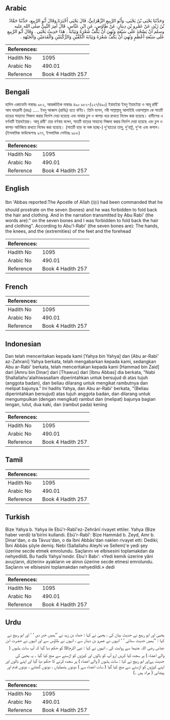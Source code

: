 ## Arabic


<div dir="rtl" lang="ar" style={{fontSize:'larger',backgroundColor:'#f8f9fa',padding:20}}>
وَحَدَّثَنَا يَحْيَى بْنُ يَحْيَى، وَأَبُو الرَّبِيعِ الزَّهْرَانِيُّ، قَالَ يَحْيَى أَخْبَرَنَا وَقَالَ أَبُو الرَّبِيعِ، حَدَّثَنَا حَمَّادُ بْنُ زَيْدٍ، عَنْ عَمْرِو بْنِ دِينَارٍ، عَنْ طَاوُسٍ، عَنِ ابْنِ عَبَّاسٍ، قَالَ أُمِرَ النَّبِيُّ صلى الله عليه وسلم أَنْ يَسْجُدَ عَلَى سَبْعَةٍ وَنُهِيَ أَنْ يَكُفَّ شَعْرَهُ وَثِيَابَهُ ‏.‏ هَذَا حَدِيثُ يَحْيَى ‏.‏ وَقَالَ أَبُو الرَّبِيعِ عَلَى سَبْعَةِ أَعْظُمٍ وَنُهِيَ أَنْ يَكُفَّ شَعْرَهُ وَثِيَابَهُ الْكَفَّيْنِ وَالرُّكْبَتَيْنِ وَالْقَدَمَيْنِ وَالْجَبْهَةِ ‏.‏
</div>
<div style={{backgroundColor:'#f8f9fa',padding:20, marginBottom: 10}}><table> <thead> <tr> <th>References:</th> <th></th> </tr> </thead> <tbody><tr><td>Hadith No</td><td>1095</td></tr><tr><td>Arabic No</td><td>490.01</td></tr><tr><td>Reference</td><td>Book 4 Hadith 257</td></tr></tbody></table></div>

## Bengali


<div dir="ltr" lang="bn" style={{fontSize:'larger',backgroundColor:'#f8f9fa',padding:20}}>
হাদিস একাডেমি নাম্বারঃ ৯৮২, আন্তর্জাতিক নাম্বারঃ ৪৯০ ৯৮২-(২২৭/৪৯০) ইয়াহইয়া ইবনু ইয়াহইয়া ও আবূ রাবী' আয যাহরানী (রহঃ) ..... ইবনু আব্বাস (রাযিঃ) হতে বর্ণিত। তিনি বলেন, নবী সাল্লাল্লাহু আলাইহি ওয়াসাল্লাম কে সাতটি হাড়ের সাহায্যে সিজদা করার নির্দেশ দেয়া হয়েছে এবং মাথার চুল ও কাপড় ধরে রাখতে নিষেধ করা হয়েছে। হাদীসের এ বর্ণনাটি ইয়াহইয়ার। আবূ রাবী' তার বর্ণনায় বলেন, সাতটি হাড়ের সাহায্যে সিজদা করার নির্দেশ দেয়া হয়েছে এবং চুল ও কাপড় আটকিয়ে রাখতে নিষেধ করা হয়েছে। (সাতটি হাড় বা অঙ্গ হচ্ছে-) দু'হাতের তালু, দু'হাটু, দু’পা এবং কপাল। (ইসলামিক ফাউন্ডেশনঃ ৯৭৭, ইসলামিক সেন্টারঃ ৯৮৮)
</div>
<div style={{backgroundColor:'#f8f9fa',padding:20, marginBottom: 10}}><table> <thead> <tr> <th>References:</th> <th></th> </tr> </thead> <tbody><tr><td>Hadith No</td><td>1095</td></tr><tr><td>Arabic No</td><td>490.01</td></tr><tr><td>Reference</td><td>Book 4 Hadith 257</td></tr></tbody></table></div>

## English


<div dir="ltr" lang="en" style={{fontSize:'larger',backgroundColor:'#f8f9fa',padding:20}}>
Ibn 'Abbas reported:The Apostle of Allah (ﷺ) had been commanded that he should prostrate on the seven (bones) and he was forbidden to fold back the hair and clothing. And in the narration transmitted by Abu Rabi' (the words are):" on the seven bones and I was forbidden to fold back the hair and clothing". According to Abu'l-Rabi' (the seven bones are): The hands, the knees, and the (extremities) of the feet and the forehead
</div>
<div style={{backgroundColor:'#f8f9fa',padding:20, marginBottom: 10}}><table> <thead> <tr> <th>References:</th> <th></th> </tr> </thead> <tbody><tr><td>Hadith No</td><td>1095</td></tr><tr><td>Arabic No</td><td>490.01</td></tr><tr><td>Reference</td><td>Book 4 Hadith 257</td></tr></tbody></table></div>

## French


<div dir="ltr" lang="fr" style={{fontSize:'larger',backgroundColor:'#f8f9fa',padding:20}}>

</div>
<div style={{backgroundColor:'#f8f9fa',padding:20, marginBottom: 10}}><table> <thead> <tr> <th>References:</th> <th></th> </tr> </thead> <tbody><tr><td>Hadith No</td><td>1095</td></tr><tr><td>Arabic No</td><td>490.01</td></tr><tr><td>Reference</td><td>Book 4 Hadith 257</td></tr></tbody></table></div>

## Indonesian


<div dir="ltr" lang="id" style={{fontSize:'larger',backgroundColor:'#f8f9fa',padding:20}}>
Dan telah menceritakan kepada kami [Yahya bin Yahya] dan [Abu ar-Rabi' az-Zahrani] Yahya berkata, telah mengabarkan kepada kami, sedangkan Abu ar-Rabi' berkata, telah menceritakan kepada kami [Hammad bin Zaid] dari [Amru bin Dinar] dari [Thawus] dari [Ibnu Abbas] dia berkata, "Nabi Shallallahu'alaihiwasallam diperintahkan untuk bersujud di atas tujuh (anggota badan), dan beliau dilarang untuk mengikat rambutnya dan melipat bajunya." Ini hadits Yahya, dan Abu ar-Rabi' berkata, "(Beliau diperintahkan bersujud) atas tujuh anggota badan, dan dilarang untuk mengumpulkan (dengan mengikat) rambut dan (melipat) bajunya bagian lengan, lutut, dua kaki, dan (rambut pada) kening
</div>
<div style={{backgroundColor:'#f8f9fa',padding:20, marginBottom: 10}}><table> <thead> <tr> <th>References:</th> <th></th> </tr> </thead> <tbody><tr><td>Hadith No</td><td>1095</td></tr><tr><td>Arabic No</td><td>490.01</td></tr><tr><td>Reference</td><td>Book 4 Hadith 257</td></tr></tbody></table></div>

## Tamil


<div dir="ltr" lang="ta" style={{fontSize:'larger',backgroundColor:'#f8f9fa',padding:20}}>

</div>
<div style={{backgroundColor:'#f8f9fa',padding:20, marginBottom: 10}}><table> <thead> <tr> <th>References:</th> <th></th> </tr> </thead> <tbody><tr><td>Hadith No</td><td>1095</td></tr><tr><td>Arabic No</td><td>490.01</td></tr><tr><td>Reference</td><td>Book 4 Hadith 257</td></tr></tbody></table></div>

## Turkish


<div dir="ltr" lang="tr" style={{fontSize:'larger',backgroundColor:'#f8f9fa',padding:20}}>
Bize Yahya b. Yahya ile Ebü'r-Rabî'ez-Zehrânî rivayet ettiler. Yahya (Bize haber verdi) ta'birini kullandı. Ebü'r-Rabî': Bize Hammâd b. Zeyd, Amr b. Dinar'dan, o da Tâvus'dan, o da îbni Abbâs'dan naklen rivayet etti: Dediki; Îbni Abbâs şöyle demiş: Nebi (Sallallahu Aleyhi ve Sellem)'e yedi şey üzerine secde etmek emrolundu. Saçlarını ve elbisesini toplamakdan da nehyedildL Bu hadîs Yahya'nındır. Ebu'r Babı': «Yedi kemik üzerine yâni avuçların, dizlerin» ayakların ve alının üzerine secde etmesi emrolundu. Saçlarını ve elbisesini toplamakdan nehyedildi.» dedi
</div>
<div style={{backgroundColor:'#f8f9fa',padding:20, marginBottom: 10}}><table> <thead> <tr> <th>References:</th> <th></th> </tr> </thead> <tbody><tr><td>Hadith No</td><td>1095</td></tr><tr><td>Arabic No</td><td>490.01</td></tr><tr><td>Reference</td><td>Book 4 Hadith 257</td></tr></tbody></table></div>

## Urdu


<div dir="rtl" lang="ur" style={{fontSize:'larger',backgroundColor:'#f8f9fa',padding:20}}>
یحییٰ اور ابو ربیع نے حدیث بیان کی ، یحییٰ نے کہا : حماد بن زید نے ’’ہمیں خبر دی ‘ ‘ اور ابو ربیع نے کہا : ’’ہمیں حدیث سنائی ‘ ‘ انہوں نے عمرو بن دینار سے ، انہوں نے طاؤس سے اور انہوں نے حضرت ابن عباس رضی اللہ عنہما سے روایت کی ، انہوں نے کہا : نبی اکرمﷺ کو حکم دیا گیا کہ آپ سات ہڈیوں ( والے اعضاء ) پر سجدہ کیا کریں ارو آپ کو بالوں اور کپڑوں کو اڑسنے سے منع کیا گیا ۔ یہ یحییٰ کی حدیث ہےاور ابو ربیع نے کہا : سات ہڈیوں ( والے اعضاء ) پر سجدہ کرنے کا حکم دیا گیا اور اپنے بالوں اور اپنے کپڑوں کو اڑسنے سے منع کیا گیا ( سات اعضاء سے ) دونوں ہتھیلیاں ، دونوں گھٹنے ، دونوں قدم اور پیشانی ( مراد ہیں ۔)
</div>
<div style={{backgroundColor:'#f8f9fa',padding:20, marginBottom: 10}}><table> <thead> <tr> <th>References:</th> <th></th> </tr> </thead> <tbody><tr><td>Hadith No</td><td>1095</td></tr><tr><td>Arabic No</td><td>490.01</td></tr><tr><td>Reference</td><td>Book 4 Hadith 257</td></tr></tbody></table></div>